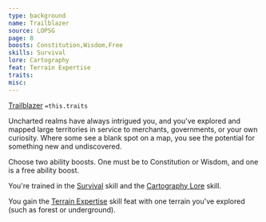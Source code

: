 ```yaml
---
type: background
name: Trailblazer 
source: LOPSG
page: 8
boosts: Constitution,Wisdom,Free
skills: Survival
lore: Cartography
feat: Terrain Expertise
traits: 
misc: 
---
```


[Trailblazer](###%20Trailblazer)
`=this.traits`


Uncharted realms have always intrigued you, and you've explored and mapped large territories in service to merchants, governments, or your own curiosity. Where some see a blank spot on a map, you see the potential for something new and undiscovered.

Choose two ability boosts. One must be to Constitution or Wisdom, and one is a free ability boost.

You're trained in the [Survival](Survival) skill and the [Cartography Lore](Cartography%20Lore) skill.

You gain the [Terrain Expertise](Terrain%20Expertise) skill feat with one terrain you've explored (such as forest or underground).

